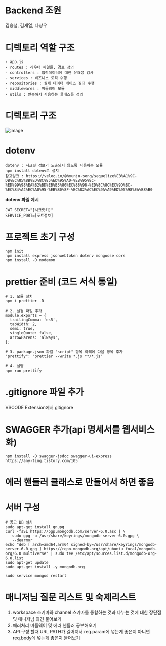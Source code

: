 # Backend 조원
김승철, 김재열, 나상우

# 디렉토리 역할 구조
```
- app.js
- routes : 라우터 파일들, 경로 정의
- controllers : 입력데이터에 대한 유효성 검사
- services : 비즈니스 로직 수행
- repositories : 실제 데이터 베이스 질의 수행
- middlewares : 미들웨어 모듈
- utils : 반복해서 사용하는 클래스를 정의
```

# 디렉토리 구조
![image](https://github.com/swaglack/Backend/assets/58283954/4ac5e324-7302-41c1-9f89-ac7a137b47fc)

# dotenv
```
dotenv : 시크릿 정보가 노출되지 않도록 사용하는 모듈
npm install dotenv로 설치
참고링크 : https://velog.io/@hyunju-song/sequelize%EB%A1%9C-DB%EC%85%8B%ED%8C%85%ED%95%A0-%EB%95%8C-%ED%99%98%EA%B2%BD%EB%B3%80%EC%88%98-%ED%8C%8C%EC%9D%BC-%EC%84%A4%EC%A0%95-%EB%B0%8F-%EC%82%AC%EC%9A%A9%ED%95%98%EA%B8%B0
```
**dotenv 파일 예시**
```
JWT_SECRET="[시크릿키]"
SERVICE_PORT=[포트정보]
```

# 프로젝트 초기 구성
```
npm init
npm install express jsonwebtoken dotenv mongoose cors
npm install -D nodemon
```

# prettier 준비 (코드 서식 통일)
```
# 1. 모듈 설치
npm i prettier -D

# 2. 설정 파일 추가
module.exports = {
  trailingComma: 'es5',
  tabWidth: 2,
  semi: true,
  singleQuote: false,
  arrowParens: 'always',
};

# 3. package.json 파일 "script" 항목 아래에 다음 항목 추가
"prettify": "prettier --write *.js **/*.js"

# 4. 실행
npm run prettify
```

# .gitignore 파일 추가
VSCODE Extension에서 gitignore

# SWAGGER 추가(api 명세서를 웹서비스 화)
```
npm install -D swagger-jsdoc swagger-ui-express
https://any-ting.tistory.com/105
```

# 에러 핸들러 클래스로 만들어서 하면 좋음


# 서버 구성
```
# 몽고 DB 설치
sudo apt-get install gnupg
curl -fsSL https://pgp.mongodb.com/server-6.0.asc | \
   sudo gpg -o /usr/share/keyrings/mongodb-server-6.0.gpg \
   --dearmor
echo "deb [ arch=amd64,arm64 signed-by=/usr/share/keyrings/mongodb-server-6.0.gpg ] https://repo.mongodb.org/apt/ubuntu focal/mongodb-org/6.0 multiverse" | sudo tee /etc/apt/sources.list.d/mongodb-org-6.0.list
sudo apt-get update
sudo apt-get install -y mongodb-org

sudo service mongod restart
```

# 매니저님 질문 리스트 및 숙제리스트
1. workspace 스키마와 channel 스키마를 통합하는 것과 나누는 것에 대한 장단점 및 매니저님 의견 물어보기
2. 에러처리 미들웨어 및 에러 핸들러 공부해오기
3. API 구성 할때 URL PATH가 길어져서 req.param에 넣는게 좋은지 아니면 req.body에 넣는게 좋은지 물어보기
